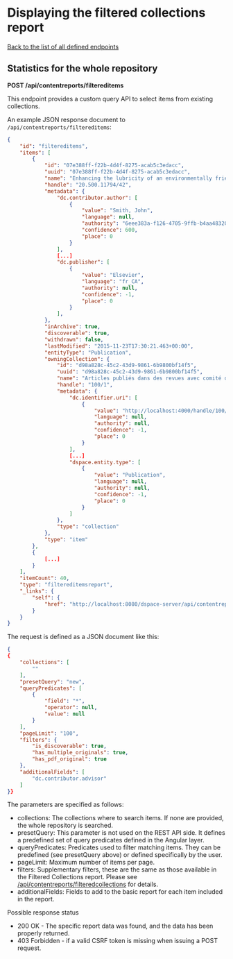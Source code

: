 # Displaying the filtered collections report
[Back to the list of all defined endpoints](endpoints.md)

## Statistics for the whole repository
**POST /api/contentreports/filtereditems**

This endpoint provides a custom query API to select items from existing collections.

An example JSON response document to `/api/contentreports/filtereditems`:
```json
{
    "id": "filtereditems",
    "items": [
        {
            "id": "07e388ff-f22b-4d4f-8275-acab5c3edacc",
            "uuid": "07e388ff-f22b-4d4f-8275-acab5c3edacc",
            "name": "Enhancing the lubricity of an environmentally friendly Swedish diesel fuel MK1",
            "handle": "20.500.11794/42",
            "metadata": {
                "dc.contributor.author": [
                    {
                        "value": "Smith, John",
                        "language": null,
                        "authority": "6eee383a-f126-4705-9ffb-b4aa4832070e",
                        "confidence": 600,
                        "place": 0
                    }
                ],
                [...]
                "dc.publisher": [
                    {
                        "value": "Elsevier",
                        "language": "fr_CA",
                        "authority": null,
                        "confidence": -1,
                        "place": 0
                    }
                ],
            },
            "inArchive": true,
            "discoverable": true,
            "withdrawn": false,
            "lastModified": "2015-11-23T17:30:21.463+00:00",
            "entityType": "Publication",
            "owningCollection": {
                "id": "d98a828c-45c2-43d9-9861-6b9800bf14f5",
                "uuid": "d98a828c-45c2-43d9-9861-6b9800bf14f5",
                "name": "Articles publiés dans des revues avec comité de lecture",
                "handle": "100/1",
                "metadata": {
                    "dc.identifier.uri": [
                        {
                            "value": "http://localhost:4000/handle/100/1",
                            "language": null,
                            "authority": null,
                            "confidence": -1,
                            "place": 0
                        }
                    ],
                    [...]
                    "dspace.entity.type": [
                        {
                            "value": "Publication",
                            "language": null,
                            "authority": null,
                            "confidence": -1,
                            "place": 0
                        }
                    ]
                },
                "type": "collection"
            },
            "type": "item"
        },
        {
            [...]
        }
    ],
    "itemCount": 40,
    "type": "filtereditemsreport",
    "_links": {
        "self": {
            "href": "http://localhost:8080/dspace-server/api/contentreports/filtereditems"
        }
    }
}
```

The request is defined as a JSON document like this:
```json
{
{
    "collections": [
        ""
    ],
    "presetQuery": "new",
    "queryPredicates": [
        {
            "field": "*",
            "operator": null,
            "value": null
        }
    ],
    "pageLimit": "100",
    "filters": {
        "is_discoverable": true,
        "has_multiple_originals": true,
        "has_pdf_original": true
    },
    "additionalFields": [
        "dc.contributor.advisor"
    ]
}}
```

The parameters are specified as follows:

* collections: The collections where to search items. If none are provided, the whole repository is searched.
* presetQuery: This parameter is not used on the REST API side. It defines a predefined set of query predicates
  defined in the Angular layer.
* queryPredicates: Predicates used to filter matching items. They can be predefined (see presetQuery above)
  or defined specifically by the user.
* pageLimit: Maximum number of items per page.
* filters: Supplementary filters, these are the same as those available in the Filtered Collections report.
  Please see [/api/contentreports/filteredcollections](contentreports-filteredcollections.md) for details.
* additionalFields: Fields to add to the basic report for each item included in the report.

Possible response status

* 200 OK - The specific report data was found, and the data has been properly returned.
* 403 Forbidden - if a valid CSRF token is missing when issuing a POST request.
